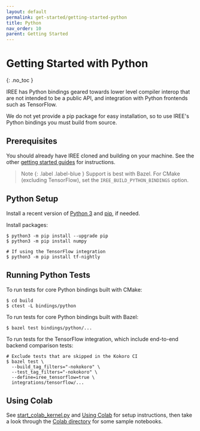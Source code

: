 ```yaml
---
layout: default
permalink: get-started/getting-started-python
title: Python
nav_order: 10
parent: Getting Started
---
```


# Getting Started with Python
{: .no_toc }

IREE has Python bindings geared towards lower level compiler interop that are
not intended to be a public API, and integration with Python frontends such as
TensorFlow.

We do not yet provide a pip package for easy installation, so to use IREE's
Python bindings you must build from source.

## Prerequisites

You should already have IREE cloned and building on your machine. See the other
[getting started guides](../get-started) for instructions.

> Note
> {: .label .label-blue }
> Support is best with Bazel.
> For CMake (excluding TensorFlow), set the `IREE_BUILD_PYTHON_BINDINGS` option.

## Python Setup

Install a recent version of [Python 3](https://www.python.org/downloads/) and
[pip](https://pip.pypa.io/en/stable/installing/), if needed.

Install packages:

```shell
$ python3 -m pip install --upgrade pip
$ python3 -m pip install numpy

# If using the TensorFlow integration
$ python3 -m pip install tf-nightly
```

## Running Python Tests

To run tests for core Python bindings built with CMake:

```shell
$ cd build
$ ctest -L bindings/python
```

To run tests for core Python bindings built with Bazel:

```shell
$ bazel test bindings/python/...
```

To run tests for the TensorFlow integration, which include end-to-end backend
comparison tests:

```shell
# Exclude tests that are skipped in the Kokoro CI
$ bazel test \
  --build_tag_filters="-nokokoro" \
  --test_tag_filters="-nokokoro" \
  --define=iree_tensorflow=true \
  integrations/tensorflow/...
```

## Using Colab

See
[start_colab_kernel.py](https://github.com/google/iree/blob/main/colab/start_colab_kernel.py)
and [Using Colab](../using_iree/using_colab.md) for setup instructions, then
take a look through the
[Colab directory](https://github.com/google/iree/tree/main/colab) for some
sample notebooks.